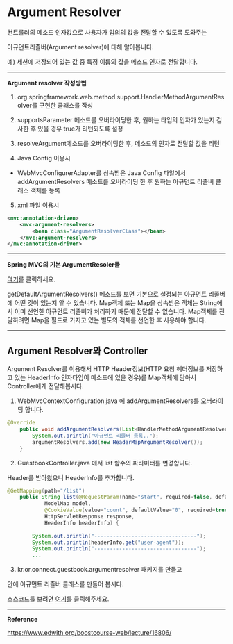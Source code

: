 # Argument Resolver

컨트롤러의 메소드 인자값으로 사용자가 임의의 값을 전달할 수 있도록 도와주는 

아규먼트리졸버(Argument resolver)에 대해 알아봅니다.



예) 세션에 저장되어 있는 값 중 특정 이름의 값을 메소드 인자로 전달합니다.



---

**Argument resolver 작성방법**

1) org.springframework.web.method.support.HandlerMethodArgumentResolver를 구현한 클래스를 작성

2) supportsParameter 메소드를 오버라이딩한 후, 원하는 타입의 인자가 있는지 검사한 후 있을 경우 true가 리턴되도록 설정

3) resolveArgument메소드를 오버라이딩한 후, 메소드의 인자로 전달할 값을 리턴

4) Java Config 이용시

* WebMvcConfigurerAdapter를 상속받은 Java Config 파일에서 addArgumentResolvers 메소드를 오버라이딩 한 후 원하는 아규먼트 리졸버 클래스 객체를 등록

5) xml 파일 이용시

```xml
<mvc:annotation-driven>
	<mvc:argument-resolvers>
    	<bean class="ArgumentResolverClass"></bean>
    </mvc:argument-resolvers>
</mvc:annotation-driven>
```



---

**Spring MVC의 기본 ArgumentResoler들**

[여기](https://github.com/spring-projects/spring-framework/blob/v5.0.0.RELEASE/spring-webmvc/src/main/java/org/springframework/web/servlet/mvc/method/annotation/RequestMappingHandlerAdapter.java)를 클릭하세요.



getDefaultArgumentResolvers() 메소드를 보면 기본으로 설정되는 아규먼트 리졸버에 어떤 것이 있는지 알 수 있습니다. Map객체 또는 Map을 상속받은 객체는 String에서 이미 선언한 아규먼트 리졸버가 처리하기 때문에 전달할 수 없습니다. Map객체를 전달하려면 Map을 필드로 가지고 있는 별도의 객체를 선언한 후 사용해야 합니다.



---

## Argument Resolver와 Controller

Argument Resolver를 이용해서 HTTP Header정보(HTTP 요청 헤더정보를 저장하고 있는 HeaderInfo 인자타입이 메소드에 있을 경우)를 Map객체에 담아서 Controller에게 전달해봅시다.



1) WebMvcContextConfiguration.java 에 addArgumentResolvers를 오버라이딩 합니다.

```java
@Override
	public void addArgumentResolvers(List<HandlerMethodArgumentResolver> argumentResolvers) {
		System.out.println("아규먼트 리졸버 등록..");
		argumentResolvers.add(new HeaderMapArgumentResolver());
	}
```



2) GuestbookController.java 에서 list 함수의 파라미터를 변경합니다.

Header를 받아왔으니 HeaderInfo를 추가합니다.

```java
@GetMapping(path="/list")
	public String list(@RequestParam(name="start", required=false, defaultValue="0") int start,
			ModelMap model,
			@CookieValue(value="count", defaultValue="0", required=true) String value,
			HttpServletResponse response,
			HeaderInfo headerInfo) {
		
		System.out.println("---------------------------------");
		System.out.println(headerInfo.get("user-agent"));
		System.out.println("---------------------------------");
        ...
```



3) kr.or.connect.guestbook.argumentresolver 패키지를 만들고

안에 아규먼트 리졸버 클래스를 만들어 봅시다.

소스코드를 보려면 [여기]()를 클릭해주세요.





---

**Reference**

https://www.edwith.org/boostcourse-web/lecture/16806/